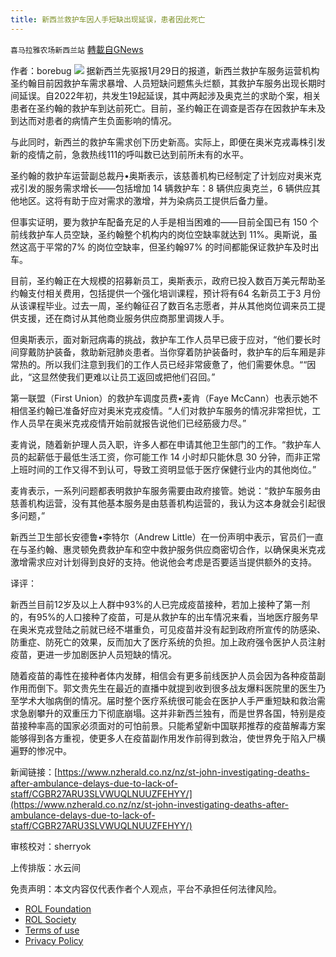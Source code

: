 ```yaml
---
title: 新西兰救护车因人手短缺出现延误，患者因此死亡
---
```

`喜马拉雅农场新西兰站` [轉載自GNews](https://gnews.org/zh-hans/1935248/)

作者：borebug
![](https://assets.gnews.org/wp-content/uploads/2022/01/酷翻组1-29.png)
据新西兰先驱报1月29日的报道，新西兰救护车服务运营机构圣约翰目前因救护车需求暴增、人员短缺问题焦头烂额，其救护车服务出现长期时间延误。自2022年初，共发生19起延误，其中两起涉及奥克兰的求助个案，相关患者在圣约翰的救护车到达前死亡。目前，圣约翰正在调查是否存在因救护车未及到达而对患者的病情产生负面影响的情况。

与此同时，新西兰的救护车需求创下历史新高。实际上，即便在奥米克戎毒株引发新的疫情之前，急救热线111的呼叫数已达到前所未有的水平。

圣约翰的救护车运营副总裁丹•奥斯表示，该慈善机构已经制定了计划应对奥米克戎引发的服务需求增长——包括增加 14 辆救护车：8 辆供应奥克兰，6 辆供应其他地区。这将有助于应对需求的激增，并为染病员工提供后备力量。

但事实证明，要为救护车配备充足的人手是相当困难的——目前全国已有 150 个前线救护车人员空缺，圣约翰整个机构内的岗位空缺率就达到 11%。奥斯说，虽然这高于平常的7% 的岗位空缺率，但圣约翰97% 的时间都能保证救护车及时出车。

目前，圣约翰正在大规模的招募新员工，奥斯表示，政府已投入数百万美元帮助圣约翰支付相关费用，包括提供一个强化培训课程，预计将有64 名新员工于3 月份从该课程毕业。过去一周，圣约翰征召了数百名志愿者，并从其他岗位调来员工提供支援，还在商讨从其他商业服务供应商那里调拨人手。

但奥斯表示，面对新冠病毒的挑战，救护车工作人员早已疲于应对，“他们要长时间穿戴防护装备，救助新冠肺炎患者。当你穿着防护装备时，救护车的后车厢是非常热的。所以我们注意到我们的工作人员已经非常疲惫了，他们需要休息。““因此，“这显然使我们更难以让员工返回或把他们召回。”

第一联盟（First Union）的救护​​车调度员费•麦肯（Faye McCann）也表示她不相信圣约翰已准备好应对奥米克戎疫情。“人们对救护​​车服务的情况非常担忧，工作人员早在奥米克戎疫情开始前就报告说他们已经筋疲力尽。”

麦肯说，随着新护理人员入职，许多人都在申请其他卫生部门的工作。“救护车人员的起薪低于最低生活工资，你可能工作 14 小时却只能休息 30 分钟，而非正常上班时间的工作又得不到认可，导致工资明显低于医疗保健行业内的其他岗位。”

麦肯表示，一系列问题都表明救护车服务需要由政府接管。她说：“救护车服务由慈善机构运营，没有其他基本服务是由慈善机构运营的，我认为这本身就会引起很多问题，”

新西兰卫生部长安德鲁•李特尔（Andrew Little）在一份声明中表示，官员们一直在与圣约翰、惠灵顿免费救护车和空中救护服务供应商密切合作，以确保奥米克戎激增需求应对计划得到良好的支持。他说他会考虑是否要适当提供额外的支持。

译评：

新西兰目前12岁及以上人群中93%的人已完成疫苗接种，若加上接种了第一剂的，有95%的人口接种了疫苗，可是从救护车的出车情况来看，当地医疗服务早在奥米克戎登陆之前就已经不堪重负，可见疫苗并没有起到政府所宣传的防感染、防重症、防死亡的效果，反而加大了医疗系统的负担。加上政府强令医护人员注射疫苗，更进一步加剧医护人员短缺的情况。

随着疫苗的毒性在接种者体内发酵，相信会有更多前线医护人员会因为各种疫苗副作用而倒下。郭文贵先生在最近的直播中就提到收到很多战友爆料医院里的医生乃至学术大咖病倒的情况。届时整个医疗系统很可能会在医护人手严重短缺和救治需求急剧攀升的双重压力下彻底崩塌。这并非新西兰独有，而是世界各国，特别是疫苗接种率高的国家必须面对的可怕前景。只能希望新中国联邦推荐的疫苗解毒方案能够得到各方重视，使更多人在疫苗副作用发作前得到救治，使世界免于陷入尸横遍野的惨况中。

新闻链接：[https://www.nzherald.co.nz/nz/st-john-investigating-deaths-after-ambulance-delays-due-to-lack-of-staff/CGBR27ARU3SLVWUQLNUUZFEHYY/](https://www.nzherald.co.nz/nz/st-john-investigating-deaths-after-ambulance-delays-due-to-lack-of-staff/CGBR27ARU3SLVWUQLNUUZFEHYY/)

审核校对：sherryok

上传排版：水云间

 

免责声明：本文内容仅代表作者个人观点，平台不承担任何法律风险。

- [ROL Foundation](https://rolfoundation.org/)
- [ROL Society](https://rolsociety.org/)
- [Terms of use](https://gnews.org/terms-of-use-3/)
- [Privacy Policy](https://gnews.org/privacy-policy/)
